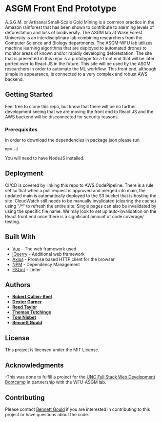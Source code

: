 # ASGM Front End Prototype

A.S.G.M. or Artisanal Small-Scale Gold Mining is a common practice in the Amazon rainforest that has been shown to contribute to alarming levels of deforestation and loss of biodiversity. The ASGM lab at Wake Forest University is an interdisciplinary lab combining researchers from the Computer Science and Biology departments. The ASGM-WFU lab utilizes machine learning algorithms that are deployed to automated drones to monitor areas of known and/or rapidly developing deforestation. The site that is presented in this repo is a prototype for a front end that will be later ported over to React JS in the future. This site will be used by the ASGM researchers in order to automate the ML workflow. This front end, although simple in appearance, is connected to a very complex and robust AWS backend.

## Getting Started

Feel free to clone this repo, but know that there will be no further development seeing that we are moving the front end to React JS and the AWS backend will be disconnected for security reasons.

### Prerequisites

In order to download the dependencies in package.json please run

```
npm -i
```

You will need to have NodeJS installed.

## Deployment

CI/CD is covered by linking this repo to AWS CodePipeline. There is a rule set so that when a pull request is approved and merged into main, the updated main is automatically deployed to the S3 bucket that is hosting the site. CloudWatch still needs to be manually invalidated (clearing the cache) using "/\*" to refresh the entire site. Single pages can also be invalidated by using the specific file name. We may look to set up auto-invalidation on the React front end once there is a significant amount of code coverage/ testing.

## Built With

- [Vue](https://vuejs.org/) - The web framework used
- [jQuerry](https://jquery.com/) - Additional web framework
- [Axios](https://www.npmjs.com/package/axios) - Promise based HTTP client for the browser
- [NPM](https://www.npmjs.com/) - Dependency Management
- [ESLint](https://www.npmjs.com/package/eslint) - Linter

## Authors

- [**Robert Cullen-Keel**](https://github.com/motoroboto)
- [**Dexter Garner**](https://github.com/johndexteriv)
- [**Reed Taylor**](https://github.com/reedtlr)
- [**Thomas Tutchings**](https://github.com/tutchings)
- [**Tom Nisbet**](https://github.com/TRNisbet)
- [**Bennett Gould**](https://github.com/bpgould)

## License

This project is licensed under the MIT License.

## Acknowledgments

-This was done to fulfill a project for the [UNC Full Stack Web Development Bootcamp](https://bootcamp.unc.edu/coding/) in partnership with the WFU-ASGM lab.

## Contributing

Please contact [Bennett Gould](https://github.com/bpgould) if you are interested in contributing to this project or have questions about the code.
